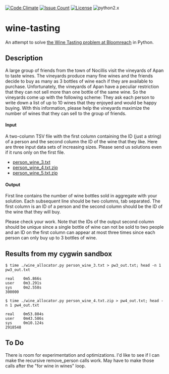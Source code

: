 [![Code Climate](https://codeclimate.com/github/dblume/wine-tasting/badges/gpa.svg)](https://codeclimate.com/github/dblume/wine-tasting)
[![Issue Count](https://codeclimate.com/github/dblume/wine-tasting/badges/issue_count.svg)](https://codeclimate.com/github/dblume/wine-tasting/issues)
[![License](https://img.shields.io/badge/license-MIT_license-blue.svg)](https://github.com/dblume/wine-tasting/blob/master/LICENSE.txt)
![python2.x](https://img.shields.io/badge/python-2.x-yellow.svg)
# wine-tasting

An attempt to solve [the Wine Tasting problem at Bloomreach](http://bloomreach.com/puzzles/) in Python.

## Description

A large group of friends from the town of Nocillis visit the vineyards of Apan to taste wines. The vineyards produce many fine wines and the friends decide to buy as many as 3 bottles of wine each if they are available to purchase. Unfortunately, the vineyards of Apan have a peculiar restriction that they can not sell more than one bottle of the same wine. So the vineyards come up with the following scheme: They ask each person to write down a list of up to 10 wines that they enjoyed and would be happy buying. With this information, please help the vineyards maximize the number of wines that they can sell to the group of friends.

#### Input 
A two-column TSV file with the first column containing the ID (just a string) of a person and the second column the ID of the wine that they like. Here are three input data sets of increasing sizes. Please send us solutions even if it runs only on the first file.

* [person_wine_3.txt](https://s3.amazonaws.com/br-user/puzzles/person_wine_3.txt)
* [person_wine_4.txt.zip](https://s3.amazonaws.com/br-user/puzzles/person_wine_4.txt.zip)
* [person_wine_5.txt.zip](https://s3.amazonaws.com/br-user/puzzles/person_wine_5.txt.zip)

#### Output 
First line contains the number of wine bottles sold in aggregate with your solution. Each subsequent line should be two columns, tab separated. The first column is an ID of a person and the second column should be the ID of the wine that they will buy.

Please check your work. Note that the IDs of the output second column should be unique since a single bottle of wine can not be sold to two people and an ID on the first column can appear at most three times since each person can only buy up to 3 bottles of wine.

## Results from my cygwin sandbox

    $ time ./wine_allocator.py person_wine_3.txt > pw3_out.txt; head -n 1 pw3_out.txt

    real    0m5.866s
    user    0m3.291s
    sys     0m2.558s
    300000

    $ time ./wine_allocator.py person_wine_4.txt.zip > pw4_out.txt; head -n 1 pw4_out.txt

    real    0m53.804s
    user    0m43.586s
    sys     0m10.124s
    2918548

## To Do

There is room for experimentation and optimizations. I'd like to see if I can make the recursive remove\_person calls work. May have to make those calls after the "for wine in wines" loop.

